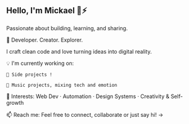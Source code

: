 ## Hello, I'm Mickael 👋⚡


Passionate about building, learning, and sharing.

🔧 Developer. Creator. Explorer.

I craft clean code and love turning ideas into digital reality.

💡 I'm currently working on:

    🚀 Side projects !

    🎵 Music projects, mixing tech and emotion

🌈 Interests:
Web Dev · Automation · Design Systems · Creativity & Self-growth

📫 Reach me:
Feel free to connect, collaborate or just say hi!
→ 

